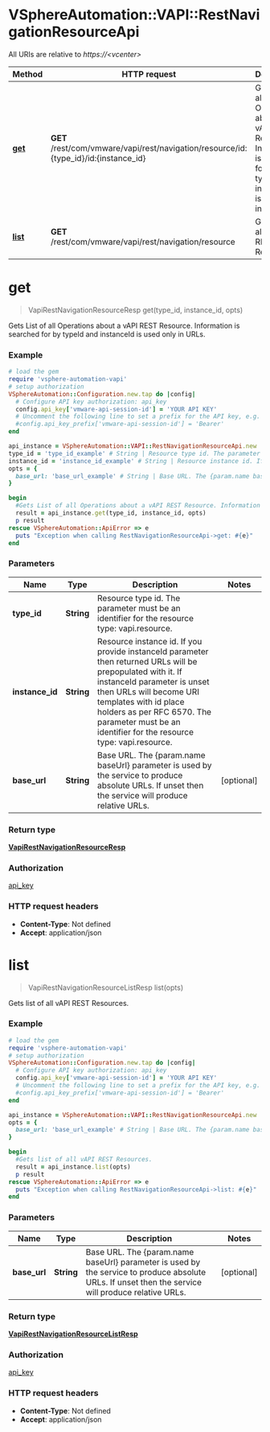 # VSphereAutomation::VAPI::RestNavigationResourceApi

All URIs are relative to *https://&lt;vcenter&gt;*

Method | HTTP request | Description
------------- | ------------- | -------------
[**get**](RestNavigationResourceApi.md#get) | **GET** /rest/com/vmware/vapi/rest/navigation/resource/id:{type_id}/id:{instance_id} | Gets List of all Operations about a vAPI REST Resource. Information is searched for by typeId and instanceId is used only in URLs.
[**list**](RestNavigationResourceApi.md#list) | **GET** /rest/com/vmware/vapi/rest/navigation/resource | Gets list of all vAPI REST Resources.


# **get**
> VapiRestNavigationResourceResp get(type_id, instance_id, opts)

Gets List of all Operations about a vAPI REST Resource. Information is searched for by typeId and instanceId is used only in URLs.

### Example
```ruby
# load the gem
require 'vsphere-automation-vapi'
# setup authorization
VSphereAutomation::Configuration.new.tap do |config|
  # Configure API key authorization: api_key
  config.api_key['vmware-api-session-id'] = 'YOUR API KEY'
  # Uncomment the following line to set a prefix for the API key, e.g. 'Bearer' (defaults to nil)
  #config.api_key_prefix['vmware-api-session-id'] = 'Bearer'
end

api_instance = VSphereAutomation::VAPI::RestNavigationResourceApi.new
type_id = 'type_id_example' # String | Resource type id. The parameter must be an identifier for the resource type: vapi.resource.
instance_id = 'instance_id_example' # String | Resource instance id. If you provide instanceId parameter then returned URLs will be prepopulated with it. If instanceId parameter is unset then URLs will become URI templates with id place holders as per RFC 6570. The parameter must be an identifier for the resource type: vapi.resource.
opts = {
  base_url: 'base_url_example' # String | Base URL. The {param.name baseUrl} parameter is used by the service to produce absolute URLs. If unset then the service will produce relative URLs.
}

begin
  #Gets List of all Operations about a vAPI REST Resource. Information is searched for by typeId and instanceId is used only in URLs.
  result = api_instance.get(type_id, instance_id, opts)
  p result
rescue VSphereAutomation::ApiError => e
  puts "Exception when calling RestNavigationResourceApi->get: #{e}"
end
```

### Parameters

Name | Type | Description  | Notes
------------- | ------------- | ------------- | -------------
 **type_id** | **String**| Resource type id. The parameter must be an identifier for the resource type: vapi.resource. | 
 **instance_id** | **String**| Resource instance id. If you provide instanceId parameter then returned URLs will be prepopulated with it. If instanceId parameter is unset then URLs will become URI templates with id place holders as per RFC 6570. The parameter must be an identifier for the resource type: vapi.resource. | 
 **base_url** | **String**| Base URL. The {param.name baseUrl} parameter is used by the service to produce absolute URLs. If unset then the service will produce relative URLs. | [optional] 

### Return type

[**VapiRestNavigationResourceResp**](VapiRestNavigationResourceResp.md)

### Authorization

[api_key](../README.md#api_key)

### HTTP request headers

 - **Content-Type**: Not defined
 - **Accept**: application/json



# **list**
> VapiRestNavigationResourceListResp list(opts)

Gets list of all vAPI REST Resources.

### Example
```ruby
# load the gem
require 'vsphere-automation-vapi'
# setup authorization
VSphereAutomation::Configuration.new.tap do |config|
  # Configure API key authorization: api_key
  config.api_key['vmware-api-session-id'] = 'YOUR API KEY'
  # Uncomment the following line to set a prefix for the API key, e.g. 'Bearer' (defaults to nil)
  #config.api_key_prefix['vmware-api-session-id'] = 'Bearer'
end

api_instance = VSphereAutomation::VAPI::RestNavigationResourceApi.new
opts = {
  base_url: 'base_url_example' # String | Base URL. The {param.name baseUrl} parameter is used by the service to produce absolute URLs. If unset then the service will produce relative URLs.
}

begin
  #Gets list of all vAPI REST Resources.
  result = api_instance.list(opts)
  p result
rescue VSphereAutomation::ApiError => e
  puts "Exception when calling RestNavigationResourceApi->list: #{e}"
end
```

### Parameters

Name | Type | Description  | Notes
------------- | ------------- | ------------- | -------------
 **base_url** | **String**| Base URL. The {param.name baseUrl} parameter is used by the service to produce absolute URLs. If unset then the service will produce relative URLs. | [optional] 

### Return type

[**VapiRestNavigationResourceListResp**](VapiRestNavigationResourceListResp.md)

### Authorization

[api_key](../README.md#api_key)

### HTTP request headers

 - **Content-Type**: Not defined
 - **Accept**: application/json



